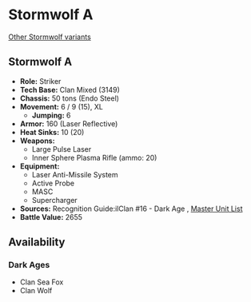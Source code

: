 # Stormwolf A 

[Other Stormwolf variants](../stormwolf.md) 

## Stormwolf A 

- **Role:** Striker 
- **Tech Base:** Clan Mixed (3149) 
- **Chassis:** 50 tons (Endo Steel) 
- **Movement:** 6 / 9 (15), XL 
  - **Jumping:** 6 
- **Armor:** 160 (Laser Reflective) 
- **Heat Sinks:** 10 (20) 
- **Weapons:** 
  - Large Pulse Laser 
  - Inner Sphere Plasma Rifle (ammo: 20) 
- **Equipment:** 
  - Laser Anti-Missile System 
  - Active Probe 
  - MASC 
  - Supercharger 
- **Sources:** Recognition Guide:ilClan #16 - Dark Age , [Master Unit List](http://masterunitlist.info/Unit/Details/8205/stormwolf-a) 
- **Battle Value:** 2655 

## Availability 

### Dark Ages 

- Clan Sea Fox 
- Clan Wolf 

